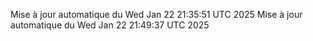 Mise à jour automatique du Wed Jan 22 21:35:51 UTC 2025
Mise à jour automatique du Wed Jan 22 21:49:37 UTC 2025
